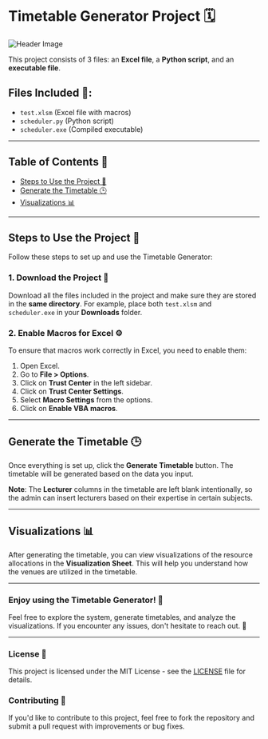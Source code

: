# Timetable Generator Project 🗓️

![Header Image](https://nestinfo.in/wp-content/uploads/2025/05/hero.png)  <!-- Add your header image URL here -->

This project consists of 3 files: an **Excel file**, a **Python script**, and an **executable file**.

## Files Included 📁:
- `test.xlsm` (Excel file with macros)
- `scheduler.py` (Python script)
- `scheduler.exe` (Compiled executable)

---

## Table of Contents 📑
- [Steps to Use the Project 🚀](#steps-to-use-the-project)
- [Generate the Timetable 🕒](#generate-the-timetable)
- [Visualizations 📊](#visualizations)

---

## Steps to Use the Project 🚀

Follow these steps to set up and use the Timetable Generator:

### 1. **Download the Project 💾**
   Download all the files included in the project and make sure they are stored in the **same directory**. For example, place both `test.xlsm` and `scheduler.exe` in your **Downloads** folder.

### 2. **Enable Macros for Excel ⚙️**
   To ensure that macros work correctly in Excel, you need to enable them:

   1. Open Excel.
   2. Go to **File > Options**.
   3. Click on **Trust Center** in the left sidebar.
   4. Click on **Trust Center Settings**.
   5. Select **Macro Settings** from the options.
   6. Click on **Enable VBA macros**.

---

## Generate the Timetable 🕒

Once everything is set up, click the **Generate Timetable** button. The timetable will be generated based on the data you input.

**Note**: The **Lecturer** columns in the timetable are left blank intentionally, so the admin can insert lecturers based on their expertise in certain subjects.

---

## Visualizations 📊

After generating the timetable, you can view visualizations of the resource allocations in the **Visualization Sheet**. This will help you understand how the venues are utilized in the timetable.

---

### Enjoy using the Timetable Generator! 🎉

Feel free to explore the system, generate timetables, and analyze the visualizations. If you encounter any issues, don't hesitate to reach out. 💬

---

### License 📝
This project is licensed under the MIT License - see the [LICENSE](LICENSE) file for details.

### Contributing 🤝
If you'd like to contribute to this project, feel free to fork the repository and submit a pull request with improvements or bug fixes.
